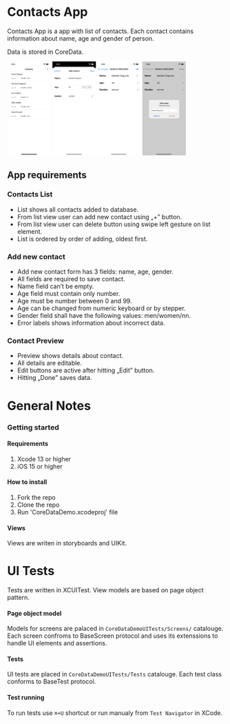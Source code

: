 # Contacts App

Contacts App is a app with list of contacts. Each contact contains information about name, age and gender of person. 

Data is stored in CoreData.

<img src="https://github.com/mterlicki/ContactsApp/blob/main/Contact_list.png" alt="Contact List" width=20% height=20%> <img src="https://github.com/mterlicki/ContactsApp/blob/main/Add_new%20_contact.png" alt="Add new contact" width=20% height=20%>
<img src="https://github.com/mterlicki/ContactsApp/blob/main/Edit_contact.png" alt="Contact preview" width=20% height=20%> <img src="https://github.com/mterlicki/ContactsApp/blob/main/Edit_contact_name.png" alt="Edit contacts name" width=20% height=20%>

## App requirements

### Contacts List
* List shows all contacts added to database.
* From list view user can add new contact using „+” button.
* From list view user can delete button using swipe left gesture on list element.
* List is ordered by order of adding, oldest first.

### Add new contact
* Add new contact form has 3 fields: name, age, gender.
* All fields are required to save contact.
* Name field can’t be empty.
* Age field must contain only number.
* Age must be number between 0 and 99.
* Age can be changed from numeric keyboard or by stepper. 
* Gender field shall have the following values: men/women/nn.
* Error labels shows information about incorrect data.

### Contact Preview
* Preview shows details about contact.
* All details are editable.
* Edit buttons are active after hitting „Edit” button.
* Hitting „Done” saves data.

# General Notes

### Getting started

#### Requirements
1. Xcode 13 or higher
2. iOS 15 or higher

#### How to install
1. Fork the repo
2. Clone the repo
3. Run 'CoreDataDemo.xcodeproj' file

#### Views

Views are writen in storyboards and UIKit.

# UI Tests

Tests are written in XCUITest. View models are based on page object pattern.

#### Page object model

Models for screens are palaced in `CoreDataDemoUITests/Screens/` catalouge. Each screen confroms to BaseScreen protocol and uses its extenssions to handle UI elements and assertions.

#### Tests

UI tests are placed in `CoreDataDemoUITests/Tests` catalouge. Each test class conforms to BaseTest protocol.

#### Test running

To run tests use `⌘+U` shortcut or run manualy from `Test Navigator` in XCode.
